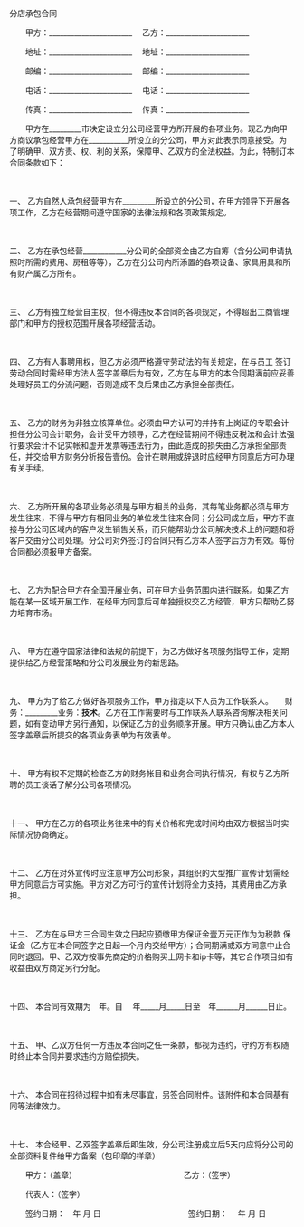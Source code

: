 



分店承包合同



 

　　甲方：_______________________　 乙方：_______________________

　　地址：_______________________　 地址：_______________________

　　邮编：_______________________　 邮编：_______________________

　　电话：_______________________　 电话：_______________________

　　传真：_______________________　 传真：_______________________　　

　　甲方在_________市决定设立分公司经营甲方所开展的各项业务。现乙方向甲方商议承包经营甲方在___________所设立的分公司，甲方对此表示同意接受。为了明确甲、双方责、权、利的关系，保障甲、乙双方的全法权益。为此，特制订本合同条款如下：

　　

一、
乙方自然人承包经营甲方在_________所设立的分公司，在甲方领导下开展各项工作，乙方在经营期间遵守国家的法律法规和各项政策规定。

　　

二、
乙方在承包经营____________分公司的全部资金由乙方自筹（含分公司申请执照时所需的费用、房租等等），乙方在分公司内所添置的各项设备、家具用具和所有财产属乙方所有。

　　

三、
乙方有独立经营自主权，但不得违反本合同的各项规定，不得超出工商管理部门和甲方的授权范围开展各项经营活动。

　　

四、
乙方有人事聘用权，但乙方必须严格遵守劳动法的有关规定，在与员工 签订劳动合同时需经甲方法人签字盖章后为有效，乙方在与甲方的本合同期满前应妥善处理好员工的分流问题，否则造成不良后果由乙方承担全部责任。

　　

五、
乙方的财务为非独立核算单位。必须由甲方认可的并持有上岗证的专职会计担任分公司会计职务，会计受甲方领导，乙方在经营期间不得违反税法和会计法强行要求会计不记实帐和虚开发票等违法行为，由此造成的损失由乙方承担全部责任，并交给甲方财务分析报告壹份。会计在聘用或辞退时应经甲方同意后方可办理有关手续。

　　

六、
乙方所开展的各项业务必须是与甲方相关的业务，其每笔业务都必须与甲方发生往来，不得与甲方有相同业务的单位发生往来合同；分公司成立后，甲方不直接与分公司区域内的客户发生销售关系，而只能帮助分公司解决技术上的问题和将客户交由分公司处理。分公司对外签订的合同只有乙方本人签字后方为有效。每份合同都必须报甲方备案。

　　

七、
乙方为配合甲方在全国开展业务，可在甲方业务范围内进行联系。如果乙方能在某一区域开展工作，在经甲方同意后可单独授权交乙方经管，甲方只帮助乙努力培育市场。

　　

八、
甲方在遵守国家法律和法规的前提下，为乙方做好各项服务指导工作，定期提供给乙方经营策略和分公司发展业务的新思路。

　　

九、
甲方为了给乙方做好各项服务工作，甲方指定以下人员为工作联系人。　　财务：_________业务：________技术________。乙方在工作需要时与工作联系人联系咨询解决相关问题，如有变动甲方另行通知，以保证乙方的业务顺序开展。甲方只确认由乙方本人签字盖章后所提交的各项业务表单为有效表单。

　　

十、
甲方有权不定期的检查乙方的财务帐目和业务合同执行情况，有权与乙方所聘的员工谈话了解分公司各项情况。 

　　

十一、
甲方在乙方的各项业务往来中的有关价格和完成时间均由双方根据当时实际情况协商确定。

　　

十二、
乙方在对外宣传时应注意甲方公司形象，其组织的大型推广宣传计划需经甲方同意后方可实施。甲方对乙方可行的宣传计划将全力支持，其费用由乙方承担。

　　

十三、
乙方在与甲方三合同生效之日起应预缴甲方保证金壹万元正作为为税款 保证金（乙方在本合同签字之日起一个月内交给甲方）；合同期满或双方同意中止合同时退回。甲、乙双方按事先商定的价格购买上网卡和ip卡等，其它合作项目如有收益由双方商定另行分配。

　　

十四、
本合同有效期为　年。自　 年_____月_____日至　年______月______日止。

　　

十五、
甲、乙双方任何一方违反本合同之任一条款，都视为违约，守约方有权随时终止本合同并要求违约方赔偿损失。

　　

十六、
本合同在招待过程中如有未尽事宜，另签合同附件。该附件和本合同基有同等法律效力。

　　

十七、
本合经甲、乙双签字盖章后即生效，分公司注册成立后5天内应将分公司的全部资料复件给甲方备案（包印章的样章）　　

　　甲方：（盖章）　　　　　　　　　　　　　　乙方：（签字）　　

　　代表人：（签字）　　

　　签约日期：　年 月 日　　　　　　　　　　　签约日期：　 年 月 日

　　